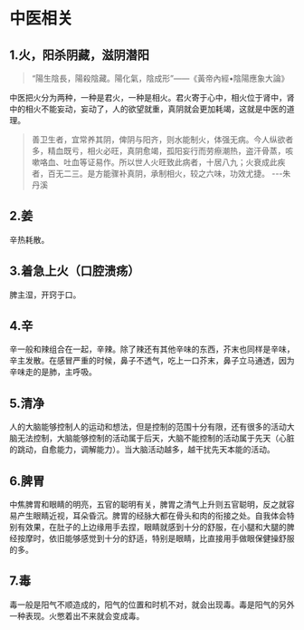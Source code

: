 # 中医相关

## 1.火，阳杀阴藏，滋阴潜阳

> “陽生陰長，陽殺陰藏。陽化氣，陰成形”——《黃帝內經•陰陽應象大論》

中医把火分为两种，一种是君火，一种是相火。君火寄于心中，相火位于肾中，肾中的相火不能妄动，妄动了，人的欲望就重，真阴就会更加耗竭，这就是中医的道理。

> 善卫生者，宜常养其阴，俾阴与阳齐，则水能制火，体强无病。今人纵欲者多，精血既亏，相火必旺，真阴愈竭，孤阳妄行而劳瘵潮热，盗汗骨蒸，咳嗽咯血、吐血等证易作。所以世人火旺致此病者，十居八九；火衰成此疾者，百无二三。是方能骤补真阴，承制相火，较之六味，功效尤捷。 ---朱丹溪

## 2.姜

辛热耗散。

## 3.着急上火（口腔溃疡）

脾主湿，开窍于口。

## 4.辛

辛一般和辣组合在一起，辛辣。除了辣还有其他辛味的东西，芥末也同样是辛味，辛主发散。在感冒严重的时候，鼻子不透气，吃上一口芥末，鼻子立马通透，因为辛味走的是肺，主呼吸。

## 5.清净

人的大脑能够控制人的运动和想法，但是控制的范围十分有限，还有很多的活动大脑无法控制，大脑能够控制的活动属于后天，大脑不能控制的活动属于先天（心脏的跳动，自愈能力，调解能力）。当大脑活动越多，越干扰先天本能的活动。

## 6.脾胃

中焦脾胃和眼睛的明亮，五官的聪明有关，脾胃之清气上升则五官聪明，反之就容易产生眼睛近视，耳朵昏沉。脾胃的经脉大都在骨头和肉的衔接之处。自我体会特别有效果，在肚子的上边缘用手去捏，眼睛就感到十分的舒服，在小腿和大腿的脾经按摩时，依旧能够感觉到十分的舒适，特别是眼睛，比直接用手做眼保健操舒服的多。

## 7.毒

毒一般是阳气不顺造成的，阳气的位置和时机不对，就会出现毒。毒是阳气的另外一种表现。火憋着出不来就会变成毒。